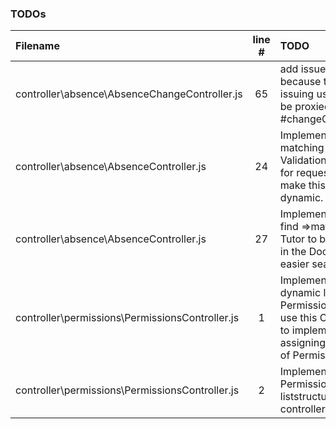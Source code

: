 ### TODOs
| Filename | line # | TODO
|:------|:------:|:------
| controller\absence\AbsenceChangeController.js | 65 | add issuer, because the issuing user has to be proxied to #changeGeneric
| controller\absence\AbsenceController.js | 24 | Implement matching Validation Model for request and make this dynamic.
| controller\absence\AbsenceController.js | 27 | Implement tutor find =>matching Tutor to be saved in the Document 4 easier searching
| controller\permissions\PermissionsController.js | 1 | Implement a dynamic list of Permissions and use this Controller to implement the assigning/revoking of Permissions
| controller\permissions\PermissionsController.js | 2 | Implement Rank Permission liststructure as controller function